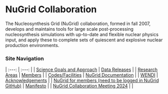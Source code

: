 # NuGrid Collaboration

The Nucleosynthesis Grid (NuGrid) collaboration, formed in fall 2007, develops
and maintains tools for large scale post-processing nucleosynthesis simulations
with up-to-date and flexible nuclear physics input, and apply these to complete
sets of quiescent and explosive nuclear production environments.


### Site Navigation

 | :---:                                               | :---:                           |
 | [Science Goals and Approach](content/science_goals) | [Data Releases](content/data)   |
 | [Research Areas](content/research_areas)            | [Members](content/members)      |
 | [Codes/Facilities](content/codes_collab)            | [NuGrid Documentation](content/NuGridDoc/NuGridDoc_index.md) |
 | [WENDI](content/wendi)  | [Acknowledgements](content/ack)           |
 | [NuGrid for members (need to be logged in NuGrid GitHub)](https://github.com/NuGrid/NuGrid-for-Members) | [Manifesto](content/manifesto) |
|  [NuGrid Collaboration Meeting 2024](content/collab-meeting-2024) |     |
